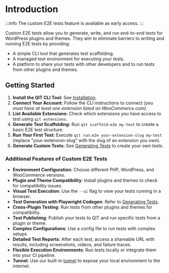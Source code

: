 # Introduction

:::info
The custom E2E tests feature is available as early access.
:::

Custom E2E tests allow you to generate, write, and run end-to-end tests for WordPress plugins and themes. They aim to eliminate barriers to writing and running E2E tests by providing:

- A simple CLI tool that generates test scaffolding.
- A managed test environment for executing your tests.
- A platform to share your tests with other developers and to run tests from other plugins and themes.

## Getting Started

1. **Install the QIT CLI Tool:** See [Installation](cli/01-installation.md).
2. **Connect Your Account:** Follow the CLI instructions to connect _(you must have at least one extension listed on WooCommerce.com)._
3. **List Available Extensions:** Check which extensions you have access to test using `qit extensions`.
4. **Generate Test Scaffolding:** Run `qit scaffold:e2e my-test` to create a basic E2E test structure.
5. **Run Your First Test:** Execute `qit run:e2e your-extension-slug my-test` (replace "your-extension-slug" with the slug of an extension you own).
6. **Generate Custom Tests:** See [Generating Tests](01-generating-tests.md) to create your own tests.

### Additional Features of Custom E2E Tests

- **Environment Configuration**: Choose different PHP, WordPress, and WooCommerce versions.
- **Plugin and Theme Compatibility**: Install plugins and themes to check for compatibility issues.
- **Visual Test Execution**: Use the `--ui` flag to view your tests running in a browser.
- **Test Generation with Playwright Codegen**: Refer to [Generating Tests](01-generating-tests.md).
- **Cross-Plugin Testing**: Run tests from other plugins and themes for compatibility.
- **Test Publishing**: Publish your tests to QIT and run specific tests from a plugin or theme.
- **Complex Configurations**: Use a config file to run tests with complex setups.
- **Detailed Test Reports**: After each test, access a shareable URL with results, including screenshots, videos, and failure traces.
- **Flexible Execution Environments**: Run tests locally or integrate them into your CI pipeline.
- **Tunnel**: Use our built-in [tunnel](/docs/environment/tunnel) to expose your local environment to the internet.